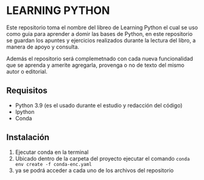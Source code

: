 # LEARNING PYTHON

Este repositorio toma el nombre del libreo de Learning Python el cual se uso como guia para aprender a domir las bases de Python, en este repositorio se guardan los apuntes y ejercicios realizados durante la lectura del libro, a manera de apoyo y consulta.

Además el repositorio será complemetnado con cada nueva funcionalidad que se aprenda y amerite agregarla, provenga o no de texto del mismo autor o editorial.

## Requisitos

- Python 3.9 (es el usado durante el estudio y redacción del código)
- Ipython
- Conda

## Instalación

1. Ejecutar conda en la terminal
2. Ubicado dentro de la carpeta del proyecto ejecutar el comando `conda env create -f conda-enc.yaml`
3. ya se podrá acceder a cada uno de los archivos del repositorio

